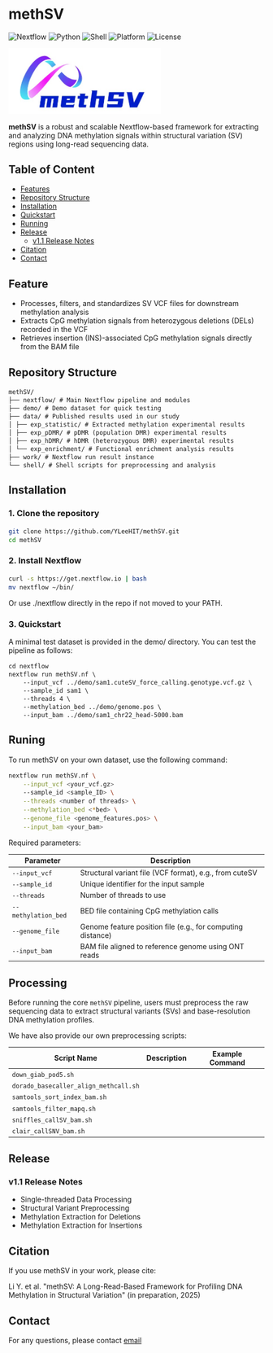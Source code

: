 # methSV

![Nextflow](https://img.shields.io/badge/workflow-nextflow-brightgreen?logo=nextflow)
![Python](https://img.shields.io/badge/python-3.8+-blue.svg?logo=python)
![Shell](https://img.shields.io/badge/shell-Bash-lightgrey?logo=gnu-bash)
![Platform](https://img.shields.io/badge/platform-Linux%20%7C%20HPC-important?logo=linux)
![License](https://img.shields.io/badge/license-MIT-blue.svg?logo=open-source-initiative)

<div align="left">
    <img src="image/logo.png" alt="methSV" width="300"/>
</div>

**methSV** is a robust and scalable Nextflow-based framework for extracting and analyzing DNA methylation signals within structural variation (SV) regions using long-read sequencing data.

## Table of Content

- [Features](#features)
- [Repository Structure](#repository-structure)
- [Installation](#installation)
- [Quickstart](#quickstart)
- [Running](#running)
- [Release](#release)
    - [v1.1 Release Notes](#v11-release-notes)
- [Citation](#citation)
- [Contact](#contact)

## Feature

- Processes, filters, and standardizes SV VCF files for downstream methylation analysis
- Extracts CpG methylation signals from heterozygous deletions (DELs) recorded in the VCF
- Retrieves insertion (INS)-associated CpG methylation signals directly from the BAM file

## Repository Structure

```
methSV/
├── nextflow/ # Main Nextflow pipeline and modules
├── demo/ # Demo dataset for quick testing
├── data/ # Published results used in our study
│ ├── exp_statistic/ # Extracted methylation experimental results
│ ├── exp_pDMR/ # pDMR (population DMR) experimental results
│ ├── exp_hDMR/ # hDMR (heterozygous DMR) experimental results
│ └── exp_enrichment/ # Functional enrichment analysis results
├── work/ # Nextflow run result instance
└── shell/ # Shell scripts for preprocessing and analysis
```

## Installation

### 1. Clone the repository

```bash
git clone https://github.com/YLeeHIT/methSV.git
cd methSV
```

### 2. Install Nextflow

```bash
curl -s https://get.nextflow.io | bash
mv nextflow ~/bin/
```
Or use ./nextflow directly in the repo if not moved to your PATH.

### 3. Quickstart

A minimal test dataset is provided in the demo/ directory. You can test the pipeline as follows:
```
cd nextflow
nextflow run methSV.nf \
    --input_vcf ../demo/sam1.cuteSV_force_calling.genotype.vcf.gz \
    --sample_id sam1 \
    --threads 4 \
    --methylation_bed ../demo/genome.pos \
    --input_bam ../demo/sam1_chr22_head-5000.bam
```

## Runing

To run methSV on your own dataset, use the following command:

```bash
nextflow run methSV.nf \
    --input_vcf <your_vcf.gz>
    --sample_id <sample_ID> \
    --threads <number of threads> \
    --methylation_bed <*bed> \
    --genome_file <genome_features.pos> \
    --input_bam <your_bam> 
```

Required parameters:

| Parameter           | Description                                                 |
| ------------------- | ----------------------------------------------------------- |
| `--input_vcf`       | Structural variant file (VCF format), e.g., from cuteSV     |
| `--sample_id`       | Unique identifier for the input sample                      |
| `--threads`         | Number of threads to use                                    |
| `--methylation_bed` | BED file containing CpG methylation calls                   |
| `--genome_file`     | Genome feature position file (e.g., for computing distance) |
| `--input_bam`       | BAM file aligned to reference genome using ONT reads        |

## Processing

Before running the core `methSV` pipeline, users must preprocess the raw sequencing data to extract structural variants (SVs) and base-resolution DNA methylation profiles.

We have also provide our own preprocessing scripts:

| Script Name                 | Description                                                | Example Command                                                          |
| --------------------------- | ---------------------------------------------------------- | ------------------------------------------------------------------------ |
| `down_giab_pod5.sh` |    | ` `|
| `dorado_basecaller_align_methcall.sh` |    | ` `                                   |
| `samtools_sort_index_bam.sh`      |  | ` `                  |
| `samtools_filter_mapq.sh`        |                     | ` `                             |
| `sniffles_callSV_bam.sh`             |    | ` ` |
| `clair_callSNV_bam.sh`             |    | ` ` |


## Release

### v1.1 Release Notes

- Single-threaded Data Processing
- Structural Variant Preprocessing
- Methylation Extraction for Deletions
- Methylation Extraction for Insertions

## Citation
If you use methSV in your work, please cite:

Li Y. et al. "methSV: A Long-Read-Based Framework for Profiling DNA Methylation in Structural Variation" (in preparation, 2025)

## Contact
For any questions, please contact [email](yli21b@hit.edu.cn)
